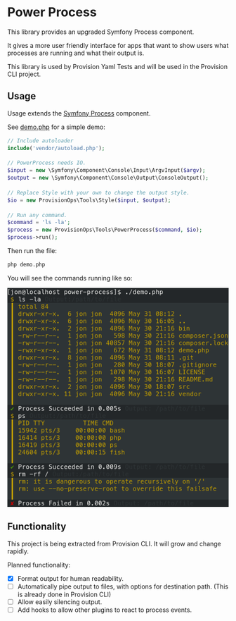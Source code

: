 # Power Process

This library provides an upgraded Symfony Process component.

It gives a more user friendly interface for apps that want to show users what processes are running and what their output is.

This library is used by Provision Yaml Tests and will be used in the Provision CLI project.

## Usage

Usage extends the [Symfony Process](https://symfony.com/doc/current/components/process.html) component.

See [demo.php](demo.php) for a simple demo:

```php
// Include autoloader
include('vendor/autoload.php');

// PowerProcess needs IO.
$input = new \Symfony\Component\Console\Input\ArgvInput($argv);
$output = new \Symfony\Component\Console\Output\ConsoleOutput();

// Replace Style with your own to change the output style.
$io = new ProvisionOps\Tools\Style($input, $output);

// Run any command.
$command = 'ls -la';
$process = new ProvisionOps\Tools\PowerProcess($command, $io);
$process->run();
```

Then run the file:

```bash
php demo.php
```

You will see the commands running like so:

![Demo.php Output](assets/demo.png)

## Functionality

This project is being extracted from Provision CLI. It will grow and change rapidly.

Planned functionality:

- [x] Format output for human readability.
- [ ] Automatically pipe output to files, with options for destination path. (This is already done in Provision CLI)
- [ ] Allow easily silencing output.
- [ ] Add hooks to allow other plugins to react to process events.
